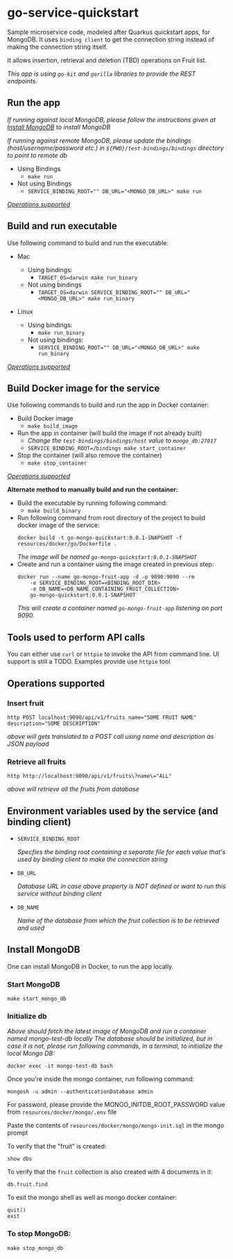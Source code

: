 # go-service-quickstart
Sample microservice code, modeled after Quarkus quickstart apps, for MongoDB. It uses `binding client`
to get the connection string instead of making the connection string itself.

It allows insertion, retrieval and deletion (TBD) operations on Fruit list.

_This app is using `go-kit` and `gorilla` libraries to provide the REST endpoints._

## Run the app
_If running against local MongoDB, please follow the instructions given at
[Install MongoDB](#install-mongodb) to install MongoDB_

_If running against remote MongoDB, please update the bindings (host/username/password etc.)
in `${PWD}/test-bindings/bindings` directory to point to remote db_
 
  * Using Bindings
    * `make run`
  * Not using Bindings
    * `SERVICE_BINDING_ROOT="" DB_URL="<MONGO_DB_URL>" make run`

_[Operations supported](#operations-supported)_


## Build and run executable
Use following command to build and run the executable:

* Mac
  * Using bindings:
    * `TARGET_OS=darwin make run_binary`
  * Not using bindings
    * `TARGET_OS=darwin SERVICE_BINDING_ROOT="" DB_URL="<MONGO_DB_URL>" make run_binary`

* Linux 
  * Using bindings:
    * `make run_binary`
  * Not using bindings:
    * `SERVICE_BINDING_ROOT="" DB_URL="<MONGO_DB_URL>" make run_binary`

_[Operations supported](#operations-supported)_


## Build Docker image for the service
Use following commands to build and run the app in Docker container:

* Build Docker image
  * `make build_image`
* Run the app in container (will build the image if not already built)
  * _Change the `test-bindings/bindings/host` value to `mongo_db:27017`_
  * `SERVICE_BINDING_ROOT=/bindings make start_container`
* Stop the container (will also remove the container)
  * `make stop_container`

_[Operations supported](#operations-supported)_


**Alternate method to manually build and run the container:**

* Build the executable by running following command:
  * `make build_binary`
* Run following command from root directory of the project to build docker image of the service:
  ```
  docker build -t go-mongo-quickstart:0.0.1-SNAPSHOT -f resources/docker/go/Dockerfile .
  ```
  _The image will be named `go-mongo-quickstart:0.0.1-SNAPSHOT`_
* Create and run a container using the image created in previous step:
  ```
  docker run --name go-mongo-fruit-app -d -p 9090:9090 --rm
      -e SERVICE_BINDING_ROOT=<BINDING_ROOT_DIR>
      -e DB_NAME=<DB_NAME_CONTAINING_FRUIT_COLLECTION>
      go-mongo-quickstart:0.0.1-SNAPSHOT
  ```
  _This will create a container named `go-mongo-fruit-app` listening on port 9090._  

## Tools used to perform API calls
You can either use `curl` or `httpie` to invoke the API from command line.
UI support is still a TODO. Examples provide use `httpie` tool

## Operations supported
### Insert fruit

`http POST localhost:9090/api/v1/fruits name="SOME FRUIT NAME" description="SOME DESCRIPTION"`

_above will gets translated to a POST call using name and description as JSON payload_

### Retrieve all fruits

`http http://localhost:9090/api/v1/fruits\?name\="ALL"`

_above will retrieve all the fruits from database_


## Environment variables used by the service (and binding client)
* `SERVICE_BINDING_ROOT`

  _Specfies the binding root containing a separate file for each value that's used by
   binding client to make the connection string_
* `DB_URL`

  _Database URL in case above property is NOT defined or want to run this service without binding client_
* `DB_NAME`

  _Name of the database from which the fruit collection is to be retrieved and used_


## Install MongoDB
One can install MongoDB in Docker, to run the app locally.

### Start MongoDB

`make start_mongo_db`

### Initialize db
_Above should fetch the latest image of MongoDB and run a container named mongo-test-db locally
The database should be initialized, but in case it is not, please run following commands, in a
terminal, to initialize the local Mongo DB:_

`docker exec -it mongo-test-db bash`

Once you're inside the mongo container, run following command:

`mongosh -u admin --authenticationDatabase admin`

For password, please provide the MONGO_INITDB_ROOT_PASSWORD value from `resources/docker/mongo/.env` file

Paste the contents of `resources/docker/mongo/mongo-init.sql` in the mongo prompt

To verify that the "fruit" is created:

`show dbs`

To verify that the `fruit` collection is also created with 4 documents in it:

`db.fruit.find`

To exit the mongo shell as well as mongo docker container:
```
quit()
exit 
```

### To stop MongoDB:

`make stop_mongo_db`
